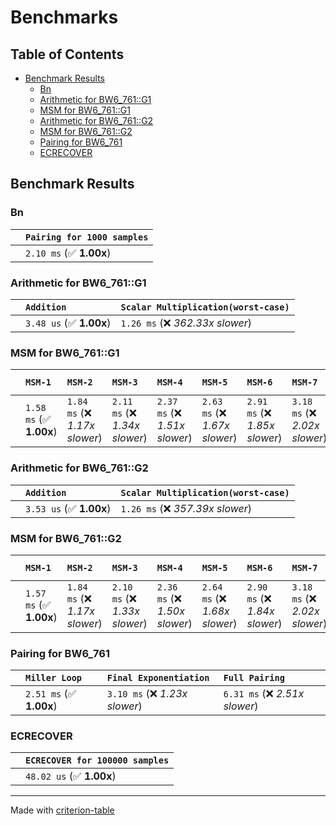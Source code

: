 # Benchmarks

## Table of Contents

- [Benchmark Results](#benchmark-results)
    - [Bn](#bn)
    - [Arithmetic for BW6_761::G1](#arithmetic-for-bw6_761::g1)
    - [MSM for BW6_761::G1](#msm-for-bw6_761::g1)
    - [Arithmetic for BW6_761::G2](#arithmetic-for-bw6_761::g2)
    - [MSM for BW6_761::G2](#msm-for-bw6_761::g2)
    - [Pairing for BW6_761](#pairing-for-bw6_761)
    - [ECRECOVER](#ecrecover)

## Benchmark Results

### Bn

|        | `Pairing for 1000 samples`           |
|:-------|:------------------------------------ |
|        | `2.10 ms` (✅ **1.00x**)              |

### Arithmetic for BW6_761::G1

|        | `Addition`              | `Scalar Multiplication(worst-case)`           |
|:-------|:------------------------|:--------------------------------------------- |
|        | `3.48 us` (✅ **1.00x**) | `1.26 ms` (❌ *362.33x slower*)                |

### MSM for BW6_761::G1

|        | `MSM-1`                 | `MSM-2`                        | `MSM-3`                        | `MSM-4`                        | `MSM-5`                        | `MSM-6`                        | `MSM-7`                        | `MSM-8`                        | `MSM-9`                        | `MSM-10`                       | `MSM-11`                       | `MSM-12`                       | `MSM-13`                       | `MSM-14`                       | `MSM-15`                       | `MSM-16`                       | `MSM-17`                       | `MSM-18`                       | `MSM-19`                       | `MSM-20`                       | `MSM-21`                       | `MSM-22`                       | `MSM-23`                       | `MSM-24`                       | `MSM-25`                       | `MSM-26`                       | `MSM-27`                       | `MSM-28`                       | `MSM-29`                       | `MSM-30`                       | `MSM-31`                       | `MSM-32`                       | `MSM-33`                       | `MSM-34`                       | `MSM-35`                       | `MSM-36`                       | `MSM-37`                        | `MSM-38`                        | `MSM-39`                        | `MSM-40`                        | `MSM-41`                        | `MSM-42`                        | `MSM-43`                        | `MSM-44`                        | `MSM-45`                        | `MSM-46`                        | `MSM-47`                        | `MSM-48`                        | `MSM-49`                        | `MSM-50`                        | `MSM-51`                        | `MSM-52`                        | `MSM-53`                        | `MSM-54`                        | `MSM-55`                        | `MSM-56`                        | `MSM-57`                        | `MSM-58`                        | `MSM-59`                        | `MSM-60`                        | `MSM-61`                        | `MSM-62`                        | `MSM-63`                        | `MSM-64`                        | `MSM-65`                        | `MSM-66`                        | `MSM-67`                        | `MSM-68`                        | `MSM-69`                        | `MSM-70`                        | `MSM-71`                        | `MSM-72`                        | `MSM-73`                        | `MSM-74`                         | `MSM-75`                         | `MSM-76`                         | `MSM-77`                         | `MSM-78`                         | `MSM-79`                         | `MSM-80`                         | `MSM-81`                         | `MSM-82`                         | `MSM-83`                         | `MSM-84`                         | `MSM-85`                         | `MSM-86`                         | `MSM-87`                         | `MSM-88`                         | `MSM-89`                         | `MSM-90`                         | `MSM-91`                         | `MSM-92`                         | `MSM-93`                         | `MSM-94`                         | `MSM-95`                         | `MSM-96`                         | `MSM-97`                         | `MSM-98`                         | `MSM-99`                         | `MSM-100`                        | `MSM-101`                        | `MSM-102`                        | `MSM-103`                        | `MSM-104`                        | `MSM-105`                        | `MSM-106`                        | `MSM-107`                        | `MSM-108`                        | `MSM-109`                        | `MSM-110`                        | `MSM-111`                        | `MSM-112`                        | `MSM-113`                        | `MSM-114`                        | `MSM-115`                        | `MSM-116`                        | `MSM-117`                        | `MSM-118`                        | `MSM-119`                        | `MSM-120`                        | `MSM-121`                        | `MSM-122`                        | `MSM-123`                        | `MSM-124`                        | `MSM-125`                        | `MSM-126`                        | `MSM-127`                        | `MSM-128`                         |
|:-------|:------------------------|:-------------------------------|:-------------------------------|:-------------------------------|:-------------------------------|:-------------------------------|:-------------------------------|:-------------------------------|:-------------------------------|:-------------------------------|:-------------------------------|:-------------------------------|:-------------------------------|:-------------------------------|:-------------------------------|:-------------------------------|:-------------------------------|:-------------------------------|:-------------------------------|:-------------------------------|:-------------------------------|:-------------------------------|:-------------------------------|:-------------------------------|:-------------------------------|:-------------------------------|:-------------------------------|:-------------------------------|:-------------------------------|:-------------------------------|:-------------------------------|:-------------------------------|:-------------------------------|:-------------------------------|:-------------------------------|:-------------------------------|:--------------------------------|:--------------------------------|:--------------------------------|:--------------------------------|:--------------------------------|:--------------------------------|:--------------------------------|:--------------------------------|:--------------------------------|:--------------------------------|:--------------------------------|:--------------------------------|:--------------------------------|:--------------------------------|:--------------------------------|:--------------------------------|:--------------------------------|:--------------------------------|:--------------------------------|:--------------------------------|:--------------------------------|:--------------------------------|:--------------------------------|:--------------------------------|:--------------------------------|:--------------------------------|:--------------------------------|:--------------------------------|:--------------------------------|:--------------------------------|:--------------------------------|:--------------------------------|:--------------------------------|:--------------------------------|:--------------------------------|:--------------------------------|:--------------------------------|:---------------------------------|:---------------------------------|:---------------------------------|:---------------------------------|:---------------------------------|:---------------------------------|:---------------------------------|:---------------------------------|:---------------------------------|:---------------------------------|:---------------------------------|:---------------------------------|:---------------------------------|:---------------------------------|:---------------------------------|:---------------------------------|:---------------------------------|:---------------------------------|:---------------------------------|:---------------------------------|:---------------------------------|:---------------------------------|:---------------------------------|:---------------------------------|:---------------------------------|:---------------------------------|:---------------------------------|:---------------------------------|:---------------------------------|:---------------------------------|:---------------------------------|:---------------------------------|:---------------------------------|:---------------------------------|:---------------------------------|:---------------------------------|:---------------------------------|:---------------------------------|:---------------------------------|:---------------------------------|:---------------------------------|:---------------------------------|:---------------------------------|:---------------------------------|:---------------------------------|:---------------------------------|:---------------------------------|:---------------------------------|:---------------------------------|:---------------------------------|:---------------------------------|:---------------------------------|:---------------------------------|:---------------------------------|:--------------------------------- |
|        | `1.58 ms` (✅ **1.00x**) | `1.84 ms` (❌ *1.17x slower*)   | `2.11 ms` (❌ *1.34x slower*)   | `2.37 ms` (❌ *1.51x slower*)   | `2.63 ms` (❌ *1.67x slower*)   | `2.91 ms` (❌ *1.85x slower*)   | `3.18 ms` (❌ *2.02x slower*)   | `3.45 ms` (❌ *2.19x slower*)   | `3.73 ms` (❌ *2.37x slower*)   | `3.97 ms` (❌ *2.52x slower*)   | `4.23 ms` (❌ *2.69x slower*)   | `4.50 ms` (❌ *2.86x slower*)   | `4.76 ms` (❌ *3.02x slower*)   | `5.05 ms` (❌ *3.21x slower*)   | `5.30 ms` (❌ *3.37x slower*)   | `5.57 ms` (❌ *3.53x slower*)   | `5.84 ms` (❌ *3.71x slower*)   | `6.11 ms` (❌ *3.88x slower*)   | `6.38 ms` (❌ *4.05x slower*)   | `6.65 ms` (❌ *4.22x slower*)   | `6.90 ms` (❌ *4.38x slower*)   | `7.20 ms` (❌ *4.57x slower*)   | `7.51 ms` (❌ *4.77x slower*)   | `7.83 ms` (❌ *4.97x slower*)   | `8.10 ms` (❌ *5.14x slower*)   | `8.33 ms` (❌ *5.29x slower*)   | `8.60 ms` (❌ *5.46x slower*)   | `8.86 ms` (❌ *5.62x slower*)   | `9.13 ms` (❌ *5.79x slower*)   | `9.41 ms` (❌ *5.97x slower*)   | `9.68 ms` (❌ *6.15x slower*)   | `8.79 ms` (❌ *5.58x slower*)   | `9.47 ms` (❌ *6.01x slower*)   | `9.62 ms` (❌ *6.11x slower*)   | `9.77 ms` (❌ *6.20x slower*)   | `9.94 ms` (❌ *6.31x slower*)   | `10.11 ms` (❌ *6.41x slower*)   | `10.25 ms` (❌ *6.50x slower*)   | `10.40 ms` (❌ *6.60x slower*)   | `10.56 ms` (❌ *6.71x slower*)   | `10.79 ms` (❌ *6.85x slower*)   | `10.93 ms` (❌ *6.93x slower*)   | `11.10 ms` (❌ *7.04x slower*)   | `11.26 ms` (❌ *7.15x slower*)   | `11.41 ms` (❌ *7.24x slower*)   | `11.49 ms` (❌ *7.29x slower*)   | `11.71 ms` (❌ *7.44x slower*)   | `11.87 ms` (❌ *7.53x slower*)   | `12.04 ms` (❌ *7.64x slower*)   | `12.18 ms` (❌ *7.73x slower*)   | `12.19 ms` (❌ *7.74x slower*)   | `12.35 ms` (❌ *7.84x slower*)   | `12.51 ms` (❌ *7.94x slower*)   | `12.66 ms` (❌ *8.03x slower*)   | `12.80 ms` (❌ *8.13x slower*)   | `12.97 ms` (❌ *8.23x slower*)   | `13.13 ms` (❌ *8.33x slower*)   | `13.28 ms` (❌ *8.43x slower*)   | `13.41 ms` (❌ *8.51x slower*)   | `13.73 ms` (❌ *8.72x slower*)   | `13.90 ms` (❌ *8.82x slower*)   | `14.05 ms` (❌ *8.92x slower*)   | `14.22 ms` (❌ *9.02x slower*)   | `14.20 ms` (❌ *9.01x slower*)   | `14.37 ms` (❌ *9.12x slower*)   | `14.51 ms` (❌ *9.21x slower*)   | `14.67 ms` (❌ *9.31x slower*)   | `15.01 ms` (❌ *9.53x slower*)   | `15.08 ms` (❌ *9.57x slower*)   | `15.22 ms` (❌ *9.66x slower*)   | `15.38 ms` (❌ *9.76x slower*)   | `15.43 ms` (❌ *9.79x slower*)   | `15.60 ms` (❌ *9.90x slower*)   | `15.93 ms` (❌ *10.11x slower*)   | `16.11 ms` (❌ *10.23x slower*)   | `16.25 ms` (❌ *10.31x slower*)   | `16.38 ms` (❌ *10.40x slower*)   | `16.56 ms` (❌ *10.51x slower*)   | `16.72 ms` (❌ *10.61x slower*)   | `16.85 ms` (❌ *10.69x slower*)   | `17.02 ms` (❌ *10.81x slower*)   | `17.19 ms` (❌ *10.91x slower*)   | `17.34 ms` (❌ *11.00x slower*)   | `17.39 ms` (❌ *11.04x slower*)   | `17.55 ms` (❌ *11.14x slower*)   | `17.70 ms` (❌ *11.24x slower*)   | `17.86 ms` (❌ *11.34x slower*)   | `18.00 ms` (❌ *11.43x slower*)   | `18.16 ms` (❌ *11.52x slower*)   | `18.33 ms` (❌ *11.63x slower*)   | `18.47 ms` (❌ *11.72x slower*)   | `18.63 ms` (❌ *11.82x slower*)   | `18.78 ms` (❌ *11.92x slower*)   | `18.94 ms` (❌ *12.02x slower*)   | `19.08 ms` (❌ *12.11x slower*)   | `19.23 ms` (❌ *12.21x slower*)   | `19.42 ms` (❌ *12.32x slower*)   | `19.55 ms` (❌ *12.41x slower*)   | `19.62 ms` (❌ *12.45x slower*)   | `19.73 ms` (❌ *12.52x slower*)   | `20.10 ms` (❌ *12.76x slower*)   | `20.18 ms` (❌ *12.81x slower*)   | `20.35 ms` (❌ *12.92x slower*)   | `20.48 ms` (❌ *13.00x slower*)   | `20.64 ms` (❌ *13.10x slower*)   | `20.67 ms` (❌ *13.12x slower*)   | `20.83 ms` (❌ *13.22x slower*)   | `21.00 ms` (❌ *13.33x slower*)   | `21.19 ms` (❌ *13.45x slower*)   | `21.31 ms` (❌ *13.53x slower*)   | `21.47 ms` (❌ *13.63x slower*)   | `21.61 ms` (❌ *13.72x slower*)   | `21.79 ms` (❌ *13.83x slower*)   | `21.92 ms` (❌ *13.91x slower*)   | `22.33 ms` (❌ *14.17x slower*)   | `22.36 ms` (❌ *14.19x slower*)   | `22.51 ms` (❌ *14.28x slower*)   | `22.57 ms` (❌ *14.32x slower*)   | `22.69 ms` (❌ *14.40x slower*)   | `22.86 ms` (❌ *14.51x slower*)   | `23.14 ms` (❌ *14.68x slower*)   | `23.28 ms` (❌ *14.78x slower*)   | `23.46 ms` (❌ *14.89x slower*)   | `23.58 ms` (❌ *14.97x slower*)   | `23.74 ms` (❌ *15.07x slower*)   | `23.90 ms` (❌ *15.17x slower*)   | `23.92 ms` (❌ *15.18x slower*)   | `24.07 ms` (❌ *15.28x slower*)    |

### Arithmetic for BW6_761::G2

|        | `Addition`              | `Scalar Multiplication(worst-case)`           |
|:-------|:------------------------|:--------------------------------------------- |
|        | `3.53 us` (✅ **1.00x**) | `1.26 ms` (❌ *357.39x slower*)                |

### MSM for BW6_761::G2

|        | `MSM-1`                 | `MSM-2`                        | `MSM-3`                        | `MSM-4`                        | `MSM-5`                        | `MSM-6`                        | `MSM-7`                        | `MSM-8`                        | `MSM-9`                        | `MSM-10`                       | `MSM-11`                       | `MSM-12`                       | `MSM-13`                       | `MSM-14`                       | `MSM-15`                       | `MSM-16`                       | `MSM-17`                       | `MSM-18`                       | `MSM-19`                       | `MSM-20`                       | `MSM-21`                       | `MSM-22`                       | `MSM-23`                       | `MSM-24`                       | `MSM-25`                       | `MSM-26`                       | `MSM-27`                       | `MSM-28`                       | `MSM-29`                       | `MSM-30`                       | `MSM-31`                       | `MSM-32`                       | `MSM-33`                       | `MSM-34`                       | `MSM-35`                       | `MSM-36`                       | `MSM-37`                        | `MSM-38`                        | `MSM-39`                        | `MSM-40`                        | `MSM-41`                        | `MSM-42`                        | `MSM-43`                        | `MSM-44`                        | `MSM-45`                        | `MSM-46`                        | `MSM-47`                        | `MSM-48`                        | `MSM-49`                        | `MSM-50`                        | `MSM-51`                        | `MSM-52`                        | `MSM-53`                        | `MSM-54`                        | `MSM-55`                        | `MSM-56`                        | `MSM-57`                        | `MSM-58`                        | `MSM-59`                        | `MSM-60`                        | `MSM-61`                        | `MSM-62`                        | `MSM-63`                        | `MSM-64`                        | `MSM-65`                        | `MSM-66`                        | `MSM-67`                        | `MSM-68`                        | `MSM-69`                        | `MSM-70`                        | `MSM-71`                        | `MSM-72`                         | `MSM-73`                        | `MSM-74`                         | `MSM-75`                         | `MSM-76`                         | `MSM-77`                         | `MSM-78`                         | `MSM-79`                         | `MSM-80`                         | `MSM-81`                         | `MSM-82`                         | `MSM-83`                         | `MSM-84`                         | `MSM-85`                         | `MSM-86`                         | `MSM-87`                         | `MSM-88`                         | `MSM-89`                         | `MSM-90`                         | `MSM-91`                         | `MSM-92`                         | `MSM-93`                         | `MSM-94`                         | `MSM-95`                         | `MSM-96`                         | `MSM-97`                         | `MSM-98`                         | `MSM-99`                         | `MSM-100`                        | `MSM-101`                        | `MSM-102`                        | `MSM-103`                        | `MSM-104`                        | `MSM-105`                        | `MSM-106`                        | `MSM-107`                        | `MSM-108`                        | `MSM-109`                        | `MSM-110`                        | `MSM-111`                        | `MSM-112`                        | `MSM-113`                        | `MSM-114`                        | `MSM-115`                        | `MSM-116`                        | `MSM-117`                        | `MSM-118`                        | `MSM-119`                        | `MSM-120`                        | `MSM-121`                        | `MSM-122`                        | `MSM-123`                        | `MSM-124`                        | `MSM-125`                        | `MSM-126`                        | `MSM-127`                        | `MSM-128`                         |
|:-------|:------------------------|:-------------------------------|:-------------------------------|:-------------------------------|:-------------------------------|:-------------------------------|:-------------------------------|:-------------------------------|:-------------------------------|:-------------------------------|:-------------------------------|:-------------------------------|:-------------------------------|:-------------------------------|:-------------------------------|:-------------------------------|:-------------------------------|:-------------------------------|:-------------------------------|:-------------------------------|:-------------------------------|:-------------------------------|:-------------------------------|:-------------------------------|:-------------------------------|:-------------------------------|:-------------------------------|:-------------------------------|:-------------------------------|:-------------------------------|:-------------------------------|:-------------------------------|:-------------------------------|:-------------------------------|:-------------------------------|:-------------------------------|:--------------------------------|:--------------------------------|:--------------------------------|:--------------------------------|:--------------------------------|:--------------------------------|:--------------------------------|:--------------------------------|:--------------------------------|:--------------------------------|:--------------------------------|:--------------------------------|:--------------------------------|:--------------------------------|:--------------------------------|:--------------------------------|:--------------------------------|:--------------------------------|:--------------------------------|:--------------------------------|:--------------------------------|:--------------------------------|:--------------------------------|:--------------------------------|:--------------------------------|:--------------------------------|:--------------------------------|:--------------------------------|:--------------------------------|:--------------------------------|:--------------------------------|:--------------------------------|:--------------------------------|:--------------------------------|:--------------------------------|:---------------------------------|:--------------------------------|:---------------------------------|:---------------------------------|:---------------------------------|:---------------------------------|:---------------------------------|:---------------------------------|:---------------------------------|:---------------------------------|:---------------------------------|:---------------------------------|:---------------------------------|:---------------------------------|:---------------------------------|:---------------------------------|:---------------------------------|:---------------------------------|:---------------------------------|:---------------------------------|:---------------------------------|:---------------------------------|:---------------------------------|:---------------------------------|:---------------------------------|:---------------------------------|:---------------------------------|:---------------------------------|:---------------------------------|:---------------------------------|:---------------------------------|:---------------------------------|:---------------------------------|:---------------------------------|:---------------------------------|:---------------------------------|:---------------------------------|:---------------------------------|:---------------------------------|:---------------------------------|:---------------------------------|:---------------------------------|:---------------------------------|:---------------------------------|:---------------------------------|:---------------------------------|:---------------------------------|:---------------------------------|:---------------------------------|:---------------------------------|:---------------------------------|:---------------------------------|:---------------------------------|:---------------------------------|:---------------------------------|:---------------------------------|:--------------------------------- |
|        | `1.57 ms` (✅ **1.00x**) | `1.84 ms` (❌ *1.17x slower*)   | `2.10 ms` (❌ *1.33x slower*)   | `2.36 ms` (❌ *1.50x slower*)   | `2.64 ms` (❌ *1.68x slower*)   | `2.90 ms` (❌ *1.84x slower*)   | `3.18 ms` (❌ *2.02x slower*)   | `3.44 ms` (❌ *2.18x slower*)   | `3.71 ms` (❌ *2.36x slower*)   | `3.97 ms` (❌ *2.52x slower*)   | `4.25 ms` (❌ *2.70x slower*)   | `4.50 ms` (❌ *2.86x slower*)   | `4.78 ms` (❌ *3.04x slower*)   | `5.04 ms` (❌ *3.20x slower*)   | `5.36 ms` (❌ *3.41x slower*)   | `5.58 ms` (❌ *3.55x slower*)   | `5.85 ms` (❌ *3.72x slower*)   | `6.12 ms` (❌ *3.89x slower*)   | `6.39 ms` (❌ *4.06x slower*)   | `6.65 ms` (❌ *4.23x slower*)   | `6.92 ms` (❌ *4.40x slower*)   | `7.20 ms` (❌ *4.58x slower*)   | `7.46 ms` (❌ *4.75x slower*)   | `7.72 ms` (❌ *4.91x slower*)   | `8.00 ms` (❌ *5.09x slower*)   | `8.28 ms` (❌ *5.26x slower*)   | `8.56 ms` (❌ *5.44x slower*)   | `8.82 ms` (❌ *5.61x slower*)   | `9.07 ms` (❌ *5.77x slower*)   | `9.35 ms` (❌ *5.94x slower*)   | `9.61 ms` (❌ *6.11x slower*)   | `8.70 ms` (❌ *5.53x slower*)   | `9.42 ms` (❌ *5.99x slower*)   | `9.58 ms` (❌ *6.09x slower*)   | `9.75 ms` (❌ *6.20x slower*)   | `9.87 ms` (❌ *6.28x slower*)   | `10.05 ms` (❌ *6.39x slower*)   | `10.18 ms` (❌ *6.47x slower*)   | `10.36 ms` (❌ *6.59x slower*)   | `10.52 ms` (❌ *6.69x slower*)   | `10.65 ms` (❌ *6.77x slower*)   | `10.83 ms` (❌ *6.88x slower*)   | `10.97 ms` (❌ *6.98x slower*)   | `11.14 ms` (❌ *7.08x slower*)   | `11.31 ms` (❌ *7.19x slower*)   | `11.43 ms` (❌ *7.27x slower*)   | `11.57 ms` (❌ *7.36x slower*)   | `11.74 ms` (❌ *7.47x slower*)   | `11.87 ms` (❌ *7.55x slower*)   | `12.06 ms` (❌ *7.67x slower*)   | `12.21 ms` (❌ *7.76x slower*)   | `12.37 ms` (❌ *7.87x slower*)   | `12.53 ms` (❌ *7.97x slower*)   | `12.82 ms` (❌ *8.15x slower*)   | `12.84 ms` (❌ *8.17x slower*)   | `13.13 ms` (❌ *8.35x slower*)   | `13.28 ms` (❌ *8.44x slower*)   | `13.45 ms` (❌ *8.55x slower*)   | `13.59 ms` (❌ *8.64x slower*)   | `13.74 ms` (❌ *8.74x slower*)   | `13.90 ms` (❌ *8.83x slower*)   | `14.06 ms` (❌ *8.94x slower*)   | `14.21 ms` (❌ *9.03x slower*)   | `14.37 ms` (❌ *9.14x slower*)   | `14.52 ms` (❌ *9.23x slower*)   | `14.70 ms` (❌ *9.35x slower*)   | `14.86 ms` (❌ *9.44x slower*)   | `14.99 ms` (❌ *9.53x slower*)   | `15.15 ms` (❌ *9.63x slower*)   | `15.32 ms` (❌ *9.74x slower*)   | `15.47 ms` (❌ *9.83x slower*)   | `15.89 ms` (❌ *10.11x slower*)   | `15.70 ms` (❌ *9.98x slower*)   | `15.85 ms` (❌ *10.08x slower*)   | `15.92 ms` (❌ *10.12x slower*)   | `16.15 ms` (❌ *10.27x slower*)   | `16.29 ms` (❌ *10.36x slower*)   | `16.47 ms` (❌ *10.47x slower*)   | `16.61 ms` (❌ *10.56x slower*)   | `16.77 ms` (❌ *10.66x slower*)   | `16.93 ms` (❌ *10.76x slower*)   | `17.06 ms` (❌ *10.84x slower*)   | `17.25 ms` (❌ *10.97x slower*)   | `17.39 ms` (❌ *11.06x slower*)   | `17.50 ms` (❌ *11.13x slower*)   | `17.72 ms` (❌ *11.27x slower*)   | `17.86 ms` (❌ *11.36x slower*)   | `18.01 ms` (❌ *11.45x slower*)   | `18.18 ms` (❌ *11.56x slower*)   | `18.34 ms` (❌ *11.66x slower*)   | `18.48 ms` (❌ *11.75x slower*)   | `18.64 ms` (❌ *11.85x slower*)   | `18.71 ms` (❌ *11.89x slower*)   | `18.85 ms` (❌ *11.98x slower*)   | `19.12 ms` (❌ *12.15x slower*)   | `19.17 ms` (❌ *12.19x slower*)   | `19.53 ms` (❌ *12.42x slower*)   | `19.68 ms` (❌ *12.51x slower*)   | `19.71 ms` (❌ *12.53x slower*)   | `19.88 ms` (❌ *12.64x slower*)   | `20.03 ms` (❌ *12.74x slower*)   | `20.19 ms` (❌ *12.84x slower*)   | `20.35 ms` (❌ *12.94x slower*)   | `20.62 ms` (❌ *13.11x slower*)   | `20.79 ms` (❌ *13.22x slower*)   | `20.76 ms` (❌ *13.20x slower*)   | `20.94 ms` (❌ *13.32x slower*)   | `21.12 ms` (❌ *13.43x slower*)   | `21.17 ms` (❌ *13.46x slower*)   | `21.30 ms` (❌ *13.54x slower*)   | `21.46 ms` (❌ *13.64x slower*)   | `21.62 ms` (❌ *13.74x slower*)   | `21.80 ms` (❌ *13.86x slower*)   | `21.91 ms` (❌ *13.93x slower*)   | `22.15 ms` (❌ *14.08x slower*)   | `22.29 ms` (❌ *14.17x slower*)   | `22.47 ms` (❌ *14.28x slower*)   | `22.58 ms` (❌ *14.36x slower*)   | `22.75 ms` (❌ *14.47x slower*)   | `22.86 ms` (❌ *14.53x slower*)   | `23.02 ms` (❌ *14.64x slower*)   | `23.17 ms` (❌ *14.73x slower*)   | `23.31 ms` (❌ *14.82x slower*)   | `23.49 ms` (❌ *14.93x slower*)   | `23.63 ms` (❌ *15.03x slower*)   | `23.81 ms` (❌ *15.14x slower*)   | `23.99 ms` (❌ *15.25x slower*)   | `24.10 ms` (❌ *15.32x slower*)    |

### Pairing for BW6_761

|        | `Miller Loop`           | `Final Exponentiation`          | `Full Pairing`                  |
|:-------|:------------------------|:--------------------------------|:------------------------------- |
|        | `2.51 ms` (✅ **1.00x**) | `3.10 ms` (❌ *1.23x slower*)    | `6.31 ms` (❌ *2.51x slower*)    |

### ECRECOVER

|        | `ECRECOVER for 100000 samples`           |
|:-------|:---------------------------------------- |
|        | `48.02 us` (✅ **1.00x**)                 |

---
Made with [criterion-table](https://github.com/nu11ptr/criterion-table)

